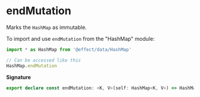 # endMutation

Marks the `HashMap` as immutable.

To import and use `endMutation` from the "HashMap" module:

```ts
import * as HashMap from '@effect/data/HashMap'

// Can be accessed like this
HashMap.endMutation
```

**Signature**

```ts
export declare const endMutation: <K, V>(self: HashMap<K, V>) => HashMap<K, V>
```
